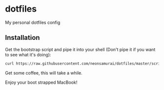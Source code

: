 # dotfiles
My personal dotfiles config

## Installation

Get the bootstrap script and pipe it into your shell (Don't pipe it if you want to see what it's doing):

```bash
curl https://raw.githubusercontent.com/neonsamurai/dotfiles/master/script/bootstrap | sh
```


Get some coffee, this will take a while.

Enjoy your boot strapped MacBook!
